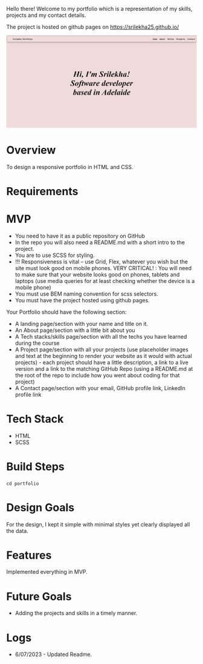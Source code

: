 Hello there! Welcome to my portfolio which is a representation of my skills, projects and my contact details.

The project is hosted on github pages on https://srilekha25.github.io/

![Portfolio](Images/portfolio.png)

# Overview

To design a responsive portfolio in HTML and CSS. 

# Requirements

# MVP

- You need to have it as a public repository on GitHub
- In the repo you will also need a README.md with a short intro to the project.
- You are to use SCSS for styling.
- !!! Responsiveness is vital – use Grid, Flex, whatever you wish but the site must look good on mobile phones.
  VERY CRITICAL! : You will need to make sure that your website looks good on phones, tablets and laptops (use media queries for at least checking whether the device is a mobile phone)
- You must use BEM naming convention for scss selectors.
- You must have the project hosted using github pages.

Your Portfolio should have the following section:

- A landing page/section with your name and title on it.
- An About page/section with a little bit about you
- A Tech stacks/skills page/section with all the techs you have learned during the course
- A Project page/section with all your projects (use placeholder images and text at the beginning to render your website as it would with actual projects) - each project should have a little description, a link to a live version and a link to the matching GitHub Repo (using a README.md at the root of the repo to include how you went about coding for that project)
- A Contact page/section with your email, GitHub profile link, LinkedIn profile link

# Tech Stack
* HTML
* SCSS

# Build Steps

```
cd portfolio
```

# Design Goals
For the design, I kept it simple with minimal styles yet clearly displayed all the data.

# Features
Implemented everything in MVP.

# Future Goals
* Adding the projects and skills in a timely manner.

# Logs
* 6/07/2023 - Updated Readme.

